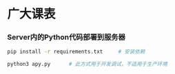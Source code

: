 # 广大课表

### Server内的Python代码部署到服务器

```bash
pip install -r requirements.txt		# 安装依赖

python3 apy.py		# 此方式用于开发调试，不适用于生产环境
```






